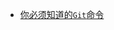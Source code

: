 - <i class="profile-icon iconfont icon-js"></i>[你必须知道的`Git`命令](notes/git/you-must-know-git-commands.md)

